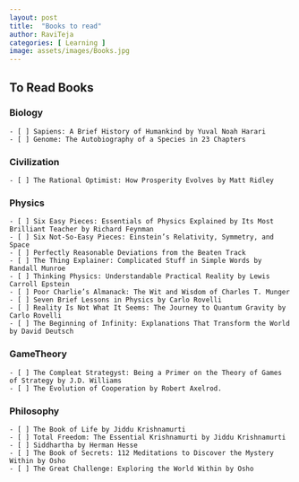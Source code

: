 ```yaml
---
layout: post
title:  "Books to read"
author: RaviTeja
categories: [ Learning ]
image: assets/images/Books.jpg
---
```

## To Read Books

### Biology
    - [ ] Sapiens: A Brief History of Humankind by Yuval Noah Harari
    - [ ] Genome: The Autobiography of a Species in 23 Chapters

### Civilization
    - [ ] The Rational Optimist: How Prosperity Evolves by Matt Ridley
   
### Physics
    - [ ] Six Easy Pieces: Essentials of Physics Explained by Its Most Brilliant Teacher by Richard Feynman
    - [ ] Six Not-So-Easy Pieces: Einstein’s Relativity, Symmetry, and Space 
    - [ ] Perfectly Reasonable Deviations from the Beaten Track
    - [ ] The Thing Explainer: Complicated Stuff in Simple Words by Randall Munroe
    - [ ] Thinking Physics: Understandable Practical Reality by Lewis Carroll Epstein
    - [ ] Poor Charlie’s Almanack: The Wit and Wisdom of Charles T. Munger 
    - [ ] Seven Brief Lessons in Physics by Carlo Rovelli
    - [ ] Reality Is Not What It Seems: The Journey to Quantum Gravity by Carlo Rovelli
    - [ ] The Beginning of Infinity: Explanations That Transform the World by David Deutsch

### GameTheory
    - [ ] The Compleat Strategyst: Being a Primer on the Theory of Games of Strategy by J.D. Williams
    - [ ] The Evolution of Cooperation by Robert Axelrod. 

### Philosophy
    - [ ] The Book of Life by Jiddu Krishnamurti
    - [ ] Total Freedom: The Essential Krishnamurti by Jiddu Krishnamurti 
    - [ ] Siddhartha by Herman Hesse
    - [ ] The Book of Secrets: 112 Meditations to Discover the Mystery Within by Osho
    - [ ] The Great Challenge: Exploring the World Within by Osho
